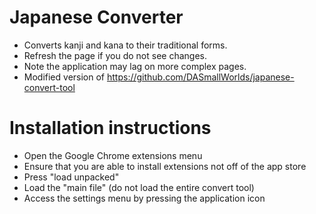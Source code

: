 # Japanese Converter
- Converts kanji and kana to their traditional forms.
- Refresh the page if you do not see changes.
- Note the application may lag on more complex pages.
- Modified version of https://github.com/DASmallWorlds/japanese-convert-tool

# Installation instructions
- Open the Google Chrome extensions menu
- Ensure that you are able to install extensions not off of the app store
- Press "load unpacked"
- Load the "main file" (do not load the entire convert tool)
- Access the settings menu by pressing the application icon